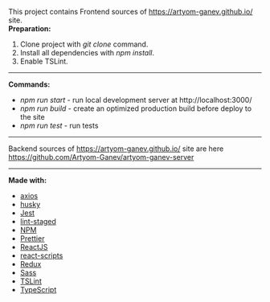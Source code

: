 This project contains Frontend sources of https://artyom-ganev.github.io/ site.  
**Preparation:**
1. Clone project with *git clone* command.
2. Install all dependencies with *npm install*.
3. Enable TSLint.  
- - - -
**Commands:**
* *npm run start* - run local development server at http://localhost:3000/
* *npm run build* - create an optimized production build before deploy to the site
* *npm run test* - run tests  
- - - -
Backend sources of https://artyom-ganev.github.io/ site are here https://github.com/Artyom-Ganev/artyom-ganev-server
- - - -
**Made with:**
* [axios](https://github.com/axios/axios/)
* [husky](https://github.com/typicode/husky)
* [Jest](https://jestjs.io/)
* [lint-staged](https://github.com/okonet/lint-staged)
* [NPM](https://www.npmjs.com/)
* [Prettier](https://prettier.io/)
* [ReactJS](https://reactjs.org/)
* [react-scripts](https://www.npmjs.com/package/react-scripts)
* [Redux](https://redux.js.org/)
* [Sass](https://sass-lang.com//)
* [TSLint](https://palantir.github.io/tslint/)
* [TypeScript](https://www.typescriptlang.org)
